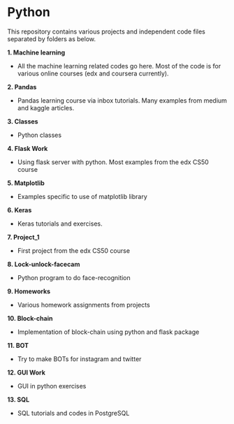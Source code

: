# Python
This repository contains various projects and independent code files separated by folders as below.

**1. Machine learning**
- All the machine learning related codes go here. Most of the code is for various online courses (edx and coursera currently).

**2. Pandas**
- Pandas learning course via inbox tutorials. Many examples from medium and kaggle articles.

**3. Classes**
- Python classes

**4. Flask Work**
- Using flask server with python. Most examples from the edx CS50 course

**5. Matplotlib**
- Examples specific to use of matplotlib library

**6. Keras**
- Keras tutorials and exercises.

**7. Project_1**
- First project from the edx CS50 course

**8. Lock-unlock-facecam**
- Python program to do face-recognition

**9. Homeworks**
- Various homework assignments from projects

**10. Block-chain**
- Implementation of block-chain using python and flask package

**11. BOT**
- Try to make BOTs for instagram and twitter

**12. GUI Work**
- GUI in python exercises

**13. SQL**
- SQL tutorials and codes in PostgreSQL
